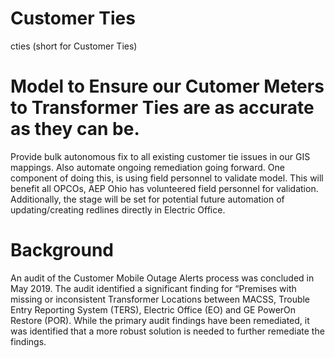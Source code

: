 # Customer Ties
cties (short for Customer Ties)

# Model to Ensure our Cutomer Meters to Transformer Ties are as accurate as they can be.

Provide bulk autonomous fix to all existing customer tie issues in our GIS mappings.  Also automate ongoing remediation going forward.  One component of doing this, is using field personnel to validate model.  This will benefit all OPCOs, AEP Ohio has volunteered field personnel for validation.  Additionally, the stage will be set for potential future automation of updating/creating redlines directly in Electric Office.


# Background
An audit of the Customer Mobile Outage Alerts process was concluded in May 2019.  The audit identified a significant finding for “Premises with missing or inconsistent Transformer Locations between MACSS, Trouble Entry Reporting System (TERS), Electric Office (EO) and GE PowerOn Restore (POR).  While the primary audit findings have been remediated, it was identified that a more robust solution is needed to further remediate the findings.
